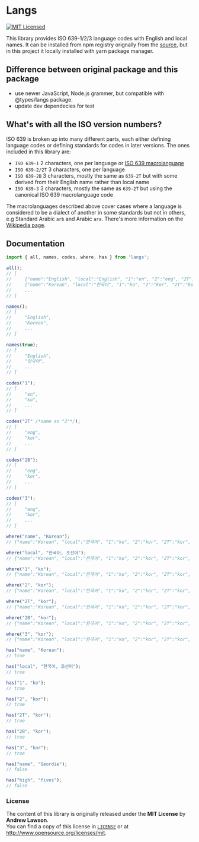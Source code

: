 # Langs

[![MIT Licensed][ico-license]][license]

This library provides ISO 639-1/2/3 language codes with English and local
names. It can be installed from npm registry orignally from the [source](https://github.com/adlawson/nodejs-langs), but in this project it locally installed with yarn package manager.

## Difference between original package and this package

- use newer JavaScript, Node.js grammer, but compatible with @types/langs package.
- update dev dependecies for test

## What's with all the ISO version numbers?
ISO 639 is broken up into many different parts, each either defining language
codes or defining standards for codes in later versions. The ones included in
this library are:
 - `ISO 639-1` 2 characters, one per language or [ISO 639 macrolanguage][wiki-macro]
 - `ISO 639-2/2T` 3 characters, one per language
 - `ISO 639-2B` 3 characters, mostly the same as `639-2T` but with some derived from their English name rather than local name
 - `ISO 639-3` 3 characters, mostly the same as `639-2T` but using the canonical ISO 639 macrolanguage code

The macrolanguages described above cover cases where a language is considered
to be a dialect of another in some standards but not in others, e.g Standard
Arabic `arb` and Arabic `ara`. There's more information on the
[Wikipedia page][wiki-macro].

## Documentation
```js
import { all, names, codes, where, has } from 'langs';

all();
// [
//     {"name":"English", "local":"English", "1":"en", "2":"eng", "2T":"eng", "2B":"eng", "3":"eng"},
//     {"name":"Korean", "local":"한국어", "1":"ko", "2":"kor", "2T":"kor", "2B":"kor", "3":"kor"},
//     ...
// ]

names();
// [
//     "English",
//     "Korean",
//     ...
// ]

names(true);
// [
//     "English",
//     "한국어",
//     ...
// ]

codes("1");
// [
//     "en",
//     "ko",
//     ...
// ]

codes("2T" /*same as "2"*/);
// [
//     "eng",
//     "kor",
//     ...
// ]

codes("2B");
// [
//     "eng",
//     "kor",
//     ...
// ]

codes("3");
// [
//     "eng",
//     "kor",
//     ...
// ]

where("name", "Korean");
// {"name":"Korean", "local":"한국어", "1":"ko", "2":"kor", "2T":"kor", "2B":"kor", "3":"kor"}

where("local", "한국어, 조선어");
// {"name":"Korean", "local":"한국어", "1":"ko", "2":"kor", "2T":"kor", "2B":"kor", "3":"kor"}

where("1", "ko");
// {"name":"Korean", "local":"한국어", "1":"ko", "2":"kor", "2T":"kor", "2B":"kor", "3":"kor"}

where("2", "kor");
// {"name":"Korean", "local":"한국어", "1":"ko", "2":"kor", "2T":"kor", "2B":"kor", "3":"kor"}

where("2T", "kor");
// {"name":"Korean", "local":"한국어", "1":"ko", "2":"kor", "2T":"kor", "2B":"kor", "3":"kor"}

where("2B", "kor");
// {"name":"Korean", "local":"한국어", "1":"ko", "2":"kor", "2T":"kor", "2B":"kor", "3":"kor"}

where("3", "kor");
// {"name":"Korean", "local":"한국어", "1":"ko", "2":"kor", "2T":"kor", "2B":"kor", "3":"kor"}

has("name", "Korean");
// true

has("local", "한국어, 조선어");
// true

has("1", "ko");
// true

has("2", "kor");
// true

has("2T", "kor");
// true

has("2B", "kor");
// true

has("3", "kor");
// true

has("name", "Geordie");
// false

has("high", "fives");
// false
```

### License
The content of this library is originally released under the **MIT License** by
**Andrew Lawson**.<br/> You can find a copy of this license in
[`LICENSE`][license] or at http://www.opensource.org/licenses/mit.

<!-- Links -->
[npm]: https://npmjs.org/package/langs
[travis]: https://travis-ci.org/adlawson/nodejs-langs
[ico-license]: http://img.shields.io/npm/l/langs.svg?style=flat
[ico-package]: http://img.shields.io/npm/v/langs.svg?style=flat
[ico-build]: http://img.shields.io/travis/adlawson/nodejs-langs/master.svg?style=flat
[license]: /LICENSE
[wiki]: http://en.wikipedia.org/wiki/List_of_ISO_639-1_codes
[wiki-macro]: http://en.wikipedia.org/wiki/ISO_639_macrolanguage
